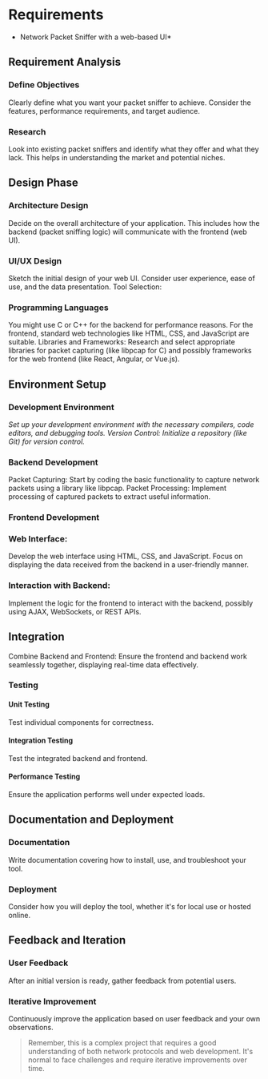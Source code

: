 # Requirements 

* Network Packet Sniffer with a web-based UI*

## Requirement Analysis

### Define Objectives

Clearly define what you want your packet sniffer to achieve. Consider the features, performance requirements, and target audience.

### Research

Look into existing packet sniffers and identify what they offer and what they lack. This helps in understanding the market and potential niches.

## Design Phase

### Architecture Design
Decide on the overall architecture of your application. This includes how the backend (packet sniffing logic) will communicate with the frontend (web UI).

### UI/UX Design

Sketch the initial design of your web UI. Consider user experience, ease of use, and the data presentation.
Tool Selection:

### Programming Languages

You might use C or C++ for the backend for performance reasons. For the frontend, standard web technologies like HTML, CSS, and JavaScript are suitable.
Libraries and Frameworks: Research and select appropriate libraries for packet capturing (like libpcap for C) and possibly frameworks for the web frontend (like React, Angular, or Vue.js).

## Environment Setup

### Development Environment

*Set up your development environment with the necessary compilers, code editors, and debugging tools.
Version Control: Initialize a repository (like Git) for version control.*

### Backend Development

Packet Capturing: Start by coding the basic functionality to capture network packets using a library like libpcap.
Packet Processing: Implement processing of captured packets to extract useful information.

### Frontend Development

### Web Interface: 

Develop the web interface using HTML, CSS, and JavaScript. Focus on displaying the data received from the backend in a user-friendly manner.

### Interaction with Backend: 

Implement the logic for the frontend to interact with the backend, possibly using AJAX, WebSockets, or REST APIs.

## Integration

Combine Backend and Frontend: Ensure the frontend and backend work seamlessly together, displaying real-time data effectively.

### Testing

#### Unit Testing

Test individual components for correctness.

#### Integration Testing 

Test the integrated backend and frontend.

#### Performance Testing

Ensure the application performs well under expected loads.

## Documentation and Deployment

### Documentation

Write documentation covering how to install, use, and troubleshoot your tool.

### Deployment

Consider how you will deploy the tool, whether it's for local use or hosted online.

## Feedback and Iteration

### User Feedback

After an initial version is ready, gather feedback from potential users.

### Iterative Improvement

Continuously improve the application based on user feedback and your own observations.

> Remember, this is a complex project that requires a good understanding of both network protocols and web development. It's normal to face challenges and require iterative improvements over time.